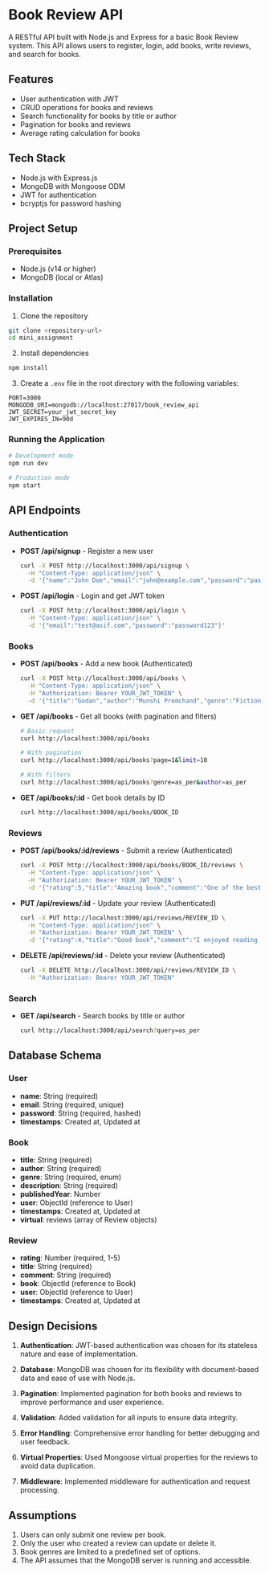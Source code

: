 # Book Review API

A RESTful API built with Node.js and Express for a basic Book Review system. This API allows users to register, login, add books, write reviews, and search for books.

## Features

- User authentication with JWT
- CRUD operations for books and reviews
- Search functionality for books by title or author
- Pagination for books and reviews
- Average rating calculation for books

## Tech Stack

- Node.js with Express.js
- MongoDB with Mongoose ODM
- JWT for authentication
- bcryptjs for password hashing

## Project Setup

### Prerequisites

- Node.js (v14 or higher)
- MongoDB (local or Atlas)

### Installation

1. Clone the repository

```bash
git clone <repository-url>
cd mini_assignment
```

2. Install dependencies

```bash
npm install
```

3. Create a `.env` file in the root directory with the following variables:

```
PORT=3000
MONGODB_URI=mongodb://localhost:27017/book_review_api
JWT_SECRET=your_jwt_secret_key
JWT_EXPIRES_IN=90d
```

### Running the Application

```bash
# Development mode
npm run dev

# Production mode
npm start
```

## API Endpoints

### Authentication

- **POST /api/signup** - Register a new user
  ```bash
  curl -X POST http://localhost:3000/api/signup \
    -H "Content-Type: application/json" \
    -d '{"name":"John Doe","email":"john@example.com","password":"password123"}'
  ```

- **POST /api/login** - Login and get JWT token
  ```bash
  curl -X POST http://localhost:3000/api/login \
    -H "Content-Type: application/json" \
    -d '{"email":"test@asif.com","password":"password123"}'
  ```

### Books

- **POST /api/books** - Add a new book (Authenticated)
  ```bash
  curl -X POST http://localhost:3000/api/books \
    -H "Content-Type: application/json" \
    -H "Authorization: Bearer YOUR_JWT_TOKEN" \
    -d '{"title":"Godan","author":"Munshi Premchand","genre":"Fiction","description":"A classic Hindi novel depicting the struggles of Indian farmers and rural society"}'
  ```

- **GET /api/books** - Get all books (with pagination and filters)
  ```bash
  # Basic request
  curl http://localhost:3000/api/books
  
  # With pagination
  curl http://localhost:3000/api/books?page=1&limit=10
  
  # With filters
  curl http://localhost:3000/api/books?genre=as_per&author=as_per
  ```

- **GET /api/books/:id** - Get book details by ID
  ```bash
  curl http://localhost:3000/api/books/BOOK_ID
  ```

### Reviews

- **POST /api/books/:id/reviews** - Submit a review (Authenticated)
  ```bash
  curl -X POST http://localhost:3000/api/books/BOOK_ID/reviews \
    -H "Content-Type: application/json" \
    -H "Authorization: Bearer YOUR_JWT_TOKEN" \
    -d '{"rating":5,"title":"Amazing book","comment":"One of the best books I have ever read"}'
  ```

- **PUT /api/reviews/:id** - Update your review (Authenticated)
  ```bash
  curl -X PUT http://localhost:3000/api/reviews/REVIEW_ID \
    -H "Content-Type: application/json" \
    -H "Authorization: Bearer YOUR_JWT_TOKEN" \
    -d '{"rating":4,"title":"Good book","comment":"I enjoyed reading this book"}'
  ```

- **DELETE /api/reviews/:id** - Delete your review (Authenticated)
  ```bash
  curl -X DELETE http://localhost:3000/api/reviews/REVIEW_ID \
    -H "Authorization: Bearer YOUR_JWT_TOKEN"
  ```

### Search

- **GET /api/search** - Search books by title or author
  ```bash
  curl http://localhost:3000/api/search?query=as_per
  ```

## Database Schema

### User
- **name**: String (required)
- **email**: String (required, unique)
- **password**: String (required, hashed)
- **timestamps**: Created at, Updated at

### Book
- **title**: String (required)
- **author**: String (required)
- **genre**: String (required, enum)
- **description**: String (required)
- **publishedYear**: Number
- **user**: ObjectId (reference to User)
- **timestamps**: Created at, Updated at
- **virtual**: reviews (array of Review objects)

### Review
- **rating**: Number (required, 1-5)
- **title**: String (required)
- **comment**: String (required)
- **book**: ObjectId (reference to Book)
- **user**: ObjectId (reference to User)
- **timestamps**: Created at, Updated at

## Design Decisions

1. **Authentication**: JWT-based authentication was chosen for its stateless nature and ease of implementation.

2. **Database**: MongoDB was chosen for its flexibility with document-based data and ease of use with Node.js.

3. **Pagination**: Implemented pagination for both books and reviews to improve performance and user experience.

4. **Validation**: Added validation for all inputs to ensure data integrity.

5. **Error Handling**: Comprehensive error handling for better debugging and user feedback.

6. **Virtual Properties**: Used Mongoose virtual properties for the reviews to avoid data duplication.

7. **Middleware**: Implemented middleware for authentication and request processing.

## Assumptions

1. Users can only submit one review per book.
2. Only the user who created a review can update or delete it.
3. Book genres are limited to a predefined set of options.
4. The API assumes that the MongoDB server is running and accessible.

